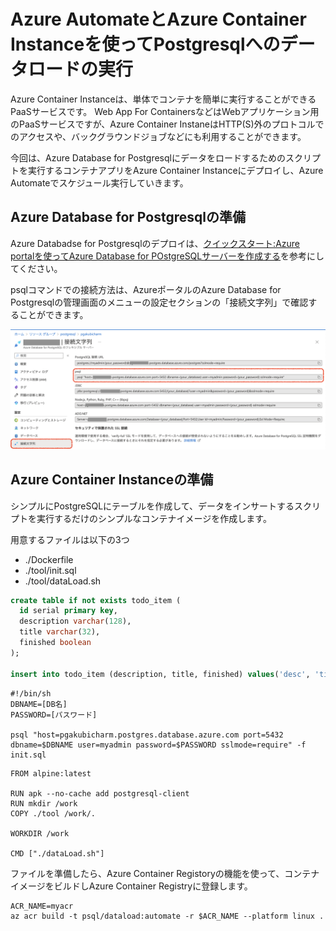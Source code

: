 # Azure AutomateとAzure Container Instanceを使ってPostgresqlへのデータロードの実行


Azure Container Instanceは、単体でコンテナを簡単に実行することができるPaaSサービスです。
Web App For ContainersなどはWebアプリケーション用のPaaSサービスですが、Azure Container InstaneはHTTP(S)外のプロトコルでのアクセスや、バックグラウンドジョブなどにも利用することができます。

今回は、Azure Database for Postgresqlにデータをロードするためのスクリプトを実行するコンテナアプリをAzure Container Instanceにデプロイし、Azure Automateでスケジュール実行していきます。


## Azure Database for Postgresqlの準備

Azure Databadse for Postgresqlのデプロイは、[クイックスタート:Azure portalを使ってAzure Database for POstgreSQLサーバーを作成する](https://learn.microsoft.com/ja-jp/azure/postgresql/single-server/quickstart-create-server-database-portal)を参考にしてください。


psqlコマンドでの接続方法は、AzureポータルのAzure Database for Postgresqlの管理画面のメニューの設定セクションの「接続文字列」で確認することができます。

![Postgresql 接続文字列](images/pg_connstring.png)


## Azure Container Instanceの準備

シンプルにPostgreSQLにテーブルを作成して、データをインサートするスクリプトを実行するだけのシンプルなコンテナイメージを作成します。

用意するファイルは以下の3つ
* ./Dockerfile
* ./tool/init.sql
* ./tool/dataLoad.sh


``` init.sql
create table if not exists todo_item (
  id serial primary key,
  description varchar(128),
  title varchar(32),
  finished boolean
);

insert into todo_item (description, title, finished) values('desc', 'title', false);
```

``` 
#!/bin/sh
DBNAME=[DB名]
PASSWORD=[パスワード]

psql "host=pgakubicharm.postgres.database.azure.com port=5432 dbname=$DBNAME user=myadmin password=$PASSWORD sslmode=require" -f init.sql
```


```
FROM alpine:latest

RUN apk --no-cache add postgresql-client
RUN mkdir /work
COPY ./tool /work/.

WORKDIR /work

CMD ["./dataLoad.sh"]
```

ファイルを準備したら、Azure Container Registoryの機能を使って、コンテナイメージをビルドしAzure Container Registryに登録します。

```
ACR_NAME=myacr
az acr build -t psql/dataload:automate -r $ACR_NAME --platform linux .
```
